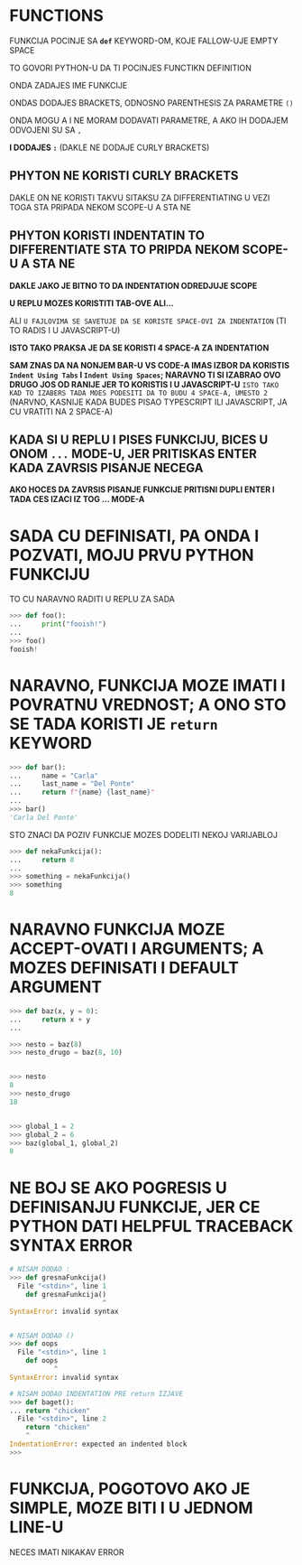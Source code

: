 # FUNCTIONS

FUNKCIJA POCINJE SA **`def`** KEYWORD-OM, KOJE FALLOW-UJE EMPTY SPACE **` `**

TO GOVORI PYTHON-U DA TI POCINJES FUNCTIKN DEFINITION

ONDA ZADAJES IME FUNKCIJE

ONDAS DODAJES BRACKETS, ODNOSNO PARENTHESIS ZA PARAMETRE `()`

ONDA MOGU A I NE MORAM DODAVATI PARAMETRE, A AKO IH DODAJEM ODVOJENI SU SA `,`

**I DODAJES `:`** (DAKLE NE DODAJE CURLY BRACKETS)

## PHYTON NE KORISTI CURLY BRACKETS

DAKLE ON NE KORISTI TAKVU SITAKSU ZA DIFFERENTIATING U VEZI TOGA STA PRIPADA NEKOM SCOPE-U A STA NE

## PHYTON KORISTI INDENTATIN TO DIFFERENTIATE STA TO PRIPDA NEKOM SCOPE-U A STA NE

**DAKLE JAKO JE BITNO TO DA INDENTATION ODREDJUJE SCOPE**

**U REPLU MOZES KORISTITI TAB-OVE ALI...**

ALI `U FAJLOVIMA SE SAVETUJE DA SE KORISTE SPACE-OVI ZA INDENTATION` (TI TO RADIS I U JAVASCRIPT-U)

**ISTO TAKO PRAKSA JE DA SE KORISTI 4 SPACE-A ZA INDENTATION**

**SAM ZNAS DA NA NONJEM BAR-U VS CODE-A IMAS IZBOR DA KORISTIS `Indent Using Tabs` I `Indent Using Spaces`; NARAVNO TI SI IZABRAO OVO DRUGO JOS OD RANIJE JER TO KORISTIS I U JAVASCRIPT-U** `ISTO TAKO KAD TO IZABERS TADA MOES PODESITI DA TO BUDU 4 SPACE-A, UMESTO 2` (NARVNO, KASNIJE KADA BUDES PISAO TYPESCRIPT ILI JAVASCRIPT, JA CU VRATITI NA 2 SPACE-A)

## KADA SI U REPLU I PISES FUNKCIJU, BICES U ONOM `...` MODE-U, JER PRITISKAS ENTER KADA ZAVRSIS PISANJE NECEGA

**AKO HOCES DA ZAVRSIS PISANJE FUNKCIJE PRITISNI DUPLI ENTER I TADA CES IZACI IZ TOG ... MODE-A**

# SADA CU DEFINISATI, PA ONDA I POZVATI, MOJU PRVU PYTHON FUNKCIJU

TO CU NARAVNO RADITI U REPLU ZA SADA

```py
>>> def foo():
...     print("fooish!")
... 
>>> foo()
fooish!
```

# NARAVNO, FUNKCIJA MOZE IMATI I POVRATNU VREDNOST; A ONO STO SE TADA KORISTI JE `return` KEYWORD

```py
>>> def bar():
...     name = "Carla"
...     last_name = "Del Ponte"
...     return f"{name} {last_name}"
... 
>>> bar()
'Carla Del Ponte'

```

STO ZNACI DA POZIV FUNKCIJE MOZES DODELITI NEKOJ VARIJABLOJ

```py
>>> def nekaFunkcija():
...     return 8
... 
>>> something = nekaFunkcija()
>>> something
8
```

# NARAVNO FUNKCIJA MOZE ACCEPT-OVATI I ARGUMENTS; A MOZES DEFINISATI I DEFAULT ARGUMENT

```py
>>> def baz(x, y = 0):
...     return x + y
... 

>>> nesto = baz(8)
>>> nesto_drugo = baz(8, 10)


>>> nesto
8
>>> nesto_drugo
18


>>> global_1 = 2
>>> global_2 = 6
>>> baz(global_1, global_2)
8


```

# NE BOJ SE AKO POGRESIS U DEFINISANJU FUNKCIJE, JER CE PYTHON DATI HELPFUL TRACEBACK SYNTAX ERROR

```py
# NISAM DODAO :
>>> def gresnaFunkcija()
  File "<stdin>", line 1
    def gresnaFunkcija()
                       ^
SyntaxError: invalid syntax


# NISAM DODAO ()
>>> def oops
  File "<stdin>", line 1
    def oops
           ^
SyntaxError: invalid syntax

# NISAM DODAO INDENTATION PRE return IZJAVE
>>> def baget():
... return "chicken"
  File "<stdin>", line 2
    return "chicken"
    ^
IndentationError: expected an indented block
>>> 
```

# FUNKCIJA, POGOTOVO AKO JE SIMPLE, MOZE BITI I U JEDNOM LINE-U

NECES IMATI NIKAKAV ERROR
